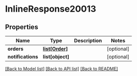 # InlineResponse20013

## Properties
Name | Type | Description | Notes
------------ | ------------- | ------------- | -------------
**orders** | [**list[Order]**](Order.md) |  | [optional] 
**notifications** | **list[object]** |  | [optional] 

[[Back to Model list]](../README.md#documentation-for-models) [[Back to API list]](../README.md#documentation-for-api-endpoints) [[Back to README]](../README.md)


